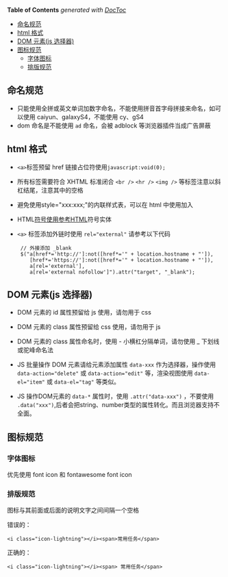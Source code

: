 <!-- START doctoc generated TOC please keep comment here to allow auto update -->
<!-- DON'T EDIT THIS SECTION, INSTEAD RE-RUN doctoc TO UPDATE -->
**Table of Contents**  *generated with [DocToc](http://doctoc.herokuapp.com/)*

- [命名规范](#命名规范)
- [html 格式](#html-格式)
- [DOM 元素(js 选择器)](#dom-元素js-选择器)
- [图标规范](#图标规范)
  - [字体图标](#字体图标)
  - [排版规范](#排版规范)

<!-- END doctoc generated TOC please keep comment here to allow auto update -->

## 命名规范

 - 只能使用全拼或英文单词加数字命名，不能使用拼音首字母拼接来命名，如可以使用 caiyun、galaxyS4，不能使用 cy、gS4
 - dom 命名是不能使用 ``ad`` 命名，会被 adblock 等浏览器插件当成广告屏蔽


## html 格式
 * ``<a>``标签预留 href 链接占位符使用``javascript:void(0);``
 * 所有标签需要符合 XHTML 标准闭合 ``<br />`` ``<hr />`` ``<img />`` 等标签注意以斜杠结尾，注意其中的空格
 * 避免使用style="xxx:xxx;"的内联样式表，可以在 html 中使用<style type="text/css"></style>加入
 * HTML[符号使用参考HTML](http://www.w3school.com.cn/tags/html_ref_entities.html)符号实体
 * ``<a>`` 标签添加外链时使用 ``rel="external"`` 请参考以下代码

   ```
    // 外接添加 _blank
    $("a[href*='http://']:not([href*='" + location.hostname + "']),
       [href*='https://']:not([href*='" + location.hostname + "']),
       a[rel='external'],
       a[rel='external nofollow']").attr("target", "_blank");
   ```

## DOM 元素(js 选择器)

   - DOM 元素的 id 属性预留给 js 使用，请勿用于 css
   - DOM 元素的 class 属性预留给 css 使用，请勿用于 js
   - DOM 元素的 class 属性命名时，使用 - 小横杠分隔单词，请勿使用 _ 下划线或驼峰命名法
   - JS 批量操作 DOM 元素请给元素添加属性 ``data-xxx`` 作为选择器，操作使用 ``data-action="delete"`` 或 ``data-action="edit"`` 等，渲染视图使用 ``data-el="item"`` 或 ``data-el="tag"`` 等类似。

   - JS 操作DOM元素的 ``data-*`` 属性时，使用 ``.attr("data-xxx")`` ，不要使用 ``.data("xxx")``,后者会把string、number类型的属性转化。而且浏览器支持不全面。

## 图标规范


### 字体图标
优先使用 font icon 和 fontawesome font icon

### 排版规范

图标与其前面或后面的说明文字之间间隔一个空格

错误的：

```
<i class="icon-lightning"></i><span>常用任务</span>
```
正确的：

```
<i class="icon-lightning"></i><span> 常用任务</span>
```
